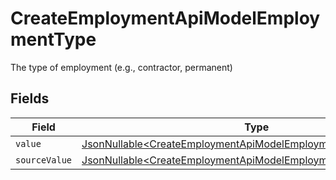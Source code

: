 # CreateEmploymentApiModelEmploymentType

The type of employment (e.g., contractor, permanent)


## Fields

| Field                                                                                                                                            | Type                                                                                                                                             | Required                                                                                                                                         | Description                                                                                                                                      |
| ------------------------------------------------------------------------------------------------------------------------------------------------ | ------------------------------------------------------------------------------------------------------------------------------------------------ | ------------------------------------------------------------------------------------------------------------------------------------------------ | ------------------------------------------------------------------------------------------------------------------------------------------------ |
| `value`                                                                                                                                          | [JsonNullable\<CreateEmploymentApiModelEmploymentTypeValue>](../../models/components/CreateEmploymentApiModelEmploymentTypeValue.md)             | :heavy_minus_sign:                                                                                                                               | N/A                                                                                                                                              |
| `sourceValue`                                                                                                                                    | [JsonNullable\<CreateEmploymentApiModelEmploymentTypeSourceValue>](../../models/components/CreateEmploymentApiModelEmploymentTypeSourceValue.md) | :heavy_minus_sign:                                                                                                                               | N/A                                                                                                                                              |